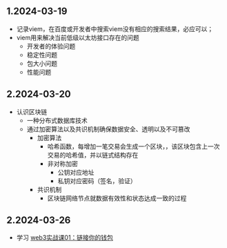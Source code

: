 ## 1.2024-03-19

- 记录viem，在百度或开发者中搜索viem没有相应的搜索结果，必应可以；
- viem用来解决当前低级以太坊接口存在的问题
  - 开发者的体验问题
  - 稳定性问题
  - 包大小问题
  - 性能问题


## 2.2024-03-20

- 认识区块链
  - 一种分布式数据库技术
  - 通过加密算法以及共识机制确保数据安全、透明以及不可篡改
    - 加密算法
      - 哈希函数，每增加一笔交易会生成一个区块，，该区块包含上一次交易的哈希值，并以链式结构存在
      - 非对称加密
        - 公钥对应地址
        - 私钥对应密码（签名，验证）
    - 共识机制
      - 区块链网络节点就数据有效性和状态达成一致的过程

## 2.2024-03-26
- 学习 [web3实战课01：链接你的钱包](https://juejin.cn/post/7349752708385570870)